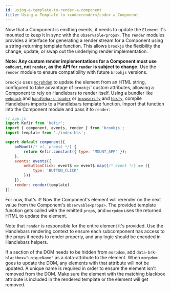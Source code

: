 ```yaml
---
id: using-a-template-to-render-a-component
title: Using a Template to <code>render</code> a Component
---
```


Now that a Component is emitting events, it needs to update the `Element` it's mounted to keep it in sync with the `Observable<props>`.  The `render` modules provides a interface for generating a render stream for a Component using a string-returning template function. This allows `brookjs` the flexibility the change, update, or swap out the underlying render implementation.

**Note: Any custom render implementations for a Component must use `onMount`, not `render`, as the API for `render` is subject to change.** Use the `render` module to ensure compatibility with future `brookjs` versions.

`brookjs` uses [`morphdom`][morphdom] to update the element from an HTML string, configured to take advantage of `brookjs`' custom attributes, allowing a Component to rely on Handlebars to render itself. Using a bundler like [`webpack`][webpack] and [`handlebars-loader`][hbs-loader] or [`browserify`][browserify] and [`hbsfy`][hbsfy], compile Handlebars imports to a Handlebars template function. Import that function into the Component module and pass it to `render`:

```js
// app.js
import Kefir from 'kefir';
import { component, events, render } from 'brookjs';
import template from './index.hbs';

export default component({
    onMount(/* el, props$ */) {
        return Kefir.constant({ type: 'MOUNT_APP' });
    },
    events: events({
        onButtonClick: event$ => event$.map((/* event */) => ({
            type: 'BUTTON_CLICK'
        }))
    }),
    render: render(template)
});
```

For now, that's it! Now the Component's element will rerender on the next value from the Component's `Observable<props>`. The provided template function gets called with the emitted `props`, and `morpdom` uses the returned HTML to update the element.

Note that `render` is responsible for the entire element it's provided. Use the Handlebars rendering context to ensure each subcomponent has access to the props it needs to render properly, and any logic should be encoded in Handlebars helpers.

If a section of the DOM needs to be hidden from `morpdom`, add `data-brk-blackbox="uniqueName"` as a data-attribute to the element. When `morpdom` goes to update the DOM, any elements with that attribute will not be updated. A unique name is required in order to ensure the element isn't removed from the DOM. Make sure the element with the matching blackbox attribute is included in the rendered template or the element will get removed.


  [webpack]: https://webpack.js.org/
  [hbs-loader]: https://github.com/pcardune/handlebars-loader
  [browserify]: http://browserify.org/
  [morphdom]: https://github.com/patrick-steele-idem/morphdom
  [hbsfy]: https://github.com/epeli/node-hbsfy
